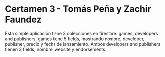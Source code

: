 # Certamen 3 - Tomás Peña y Zachir Faundez

Esta simple aplicación tiene 3 colecciones en firestore: games, developers and publishers, games tiene 5 fields, mostrando nombre, developer, publisher, precio y fecha de lanzamiento. Ambos developers and publishers tienen 3 fields, nombre, website y endorsements.
